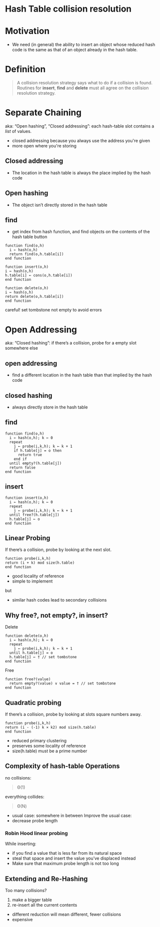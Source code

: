 # Hash Table collision resolution

# Motivation
- We need (in general) the ability to insert an object whose reduced hash code is the same as that of an object already in the hash table.

# Definition
> A collision resolution strategy says what to do if a collision is found.
Routines for **insert**, **find** and **delete** must all agree on the collision
resolution strategy.


# Separate Chaining
aka: “Open hashing”, “Closed addressing”: each hash-table slot contains a *list* of values.  
- closed addressing because you always use the address you're given
- more open where you're storing

## Closed addressing
- The location in the hash table is always the place implied by the hash code
## Open hashing
- The object isn’t directly stored in the hash table

## find
- get index from hash function, and find objects on the contents of the hash table button

```
function find(o,h)
  i ← hash(o,h)
  return find(o,h.table[i])
end function
```

```
function insert(o,h)
i ← hash(o,h)
h.table[i] ← cons(o,h.table[i])
end function
```

```
function delete(o,h)
i ← hash(o,h)
return delete(o,h.table[i])
end function
```

careful! set tombstone not empty to avoid errors


# Open Addressing
aka: “Closed hashing”: if there’s a collision, probe for a empty slot somewhere else
## open addressing
- find a different location in the hash table than that implied by the hash code
## closed hashing
- always directly store in the hash table


## find

```
function find(o,h)
  i ← hash(o,h); k ← 0
  repeat
    j ← probe(i,k,h); k ← k + 1
    if h.table[j] = o then
      return true
    end if
  until empty?(h.table[j])
  return false
end function
```

## insert

```
function insert(o,h)
  i ← hash(o,h); k ← 0
  repeat
    j ← probe(i,k,h); k ← k + 1
  until free?(h.table[j])
  h.table[j] ← o
end function
```


## Linear Probing
If there’s a collision, probe by looking at the next slot.

```
function probe(i,k,h)
return (i + k) mod size(h.table)
end function
```

- good locality of reference
- simple to implement  

but

- similar hash codes lead to secondary collisions

## Why free?, not empty?, in insert?

Delete
```
function delete(o,h)
  i ← hash(o,h); k ← 0
  repeat
    j ← probe(i,k,h); k ← k + 1
  until h.table[j] = o
  h.table[j] ← † // set tombstone
end function
```

Free
```
function free?(value)
  return empty?(value) ∨ value = † // set tombstone
end function
```

## Quadratic probing
If there’s a collision, probe by looking at slots square numbers away.

```
function probe(i,k,h)
return (i - (-1) k × k2) mod size(h.table)
end function
```

- reduced primary clustering
- preserves some locality of reference
- size(h.table) must be a prime number


## Complexity of hash-table Operations
no collisions:
> Θ(1)

everything collides:
> Θ(N)

- usual case: somewhere in between
Improve the usual case:
- decrease probe length

### Robin Hood linear probing
While inserting:
- if you find a value that is less far from its natural space
- steal that space and insert the value you’ve displaced instead
- Make sure that maximum probe length is not too long


## Extending and Re-Hashing
Too many collisions?
1. make a bigger table
2. re-insert all the current contents
  - different reduction will mean different, fewer collisions
  - expensive
